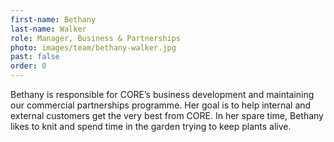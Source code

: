 ```yaml
---
first-name: Bethany
last-name: Walker
role: Manager, Business & Partnerships
photo: images/team/bethany-walker.jpg
past: false
order: 0
---
```

Bethany is responsible for CORE’s business development and maintaining our
commercial partnerships programme. Her goal is to help internal and
external customers get the very best from CORE. In her spare time, Bethany
likes to knit and spend time in the garden trying to keep plants alive.
